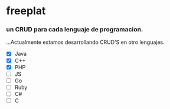 # freeplat
### un CRUD para cada lenguaje de programacion.
...Actualmente estamos desarrollando CRUD'S en otro lenguajes.
- [x] Java
- [x] C++
- [x] PHP
- [ ] JS
- [ ] Go
- [ ] Ruby
- [ ] C#
- [ ] C
